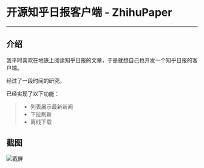 # 开源知乎日报客户端 - ZhihuPaper

------

## 介绍

我平时喜欢在地铁上阅读知乎日报的文章，于是就想自己也开发一个知乎日报的客户端。

经过了一段时间的研究。

已经实现了以下功能：

> * 列表展示最新新闻
> * 下拉刷新
> * 离线下载

## 截图

![截屏][1]


[1]: https://raw.githubusercontent.com/cundong/ZhihuPaper/master/screenshot/one.png
